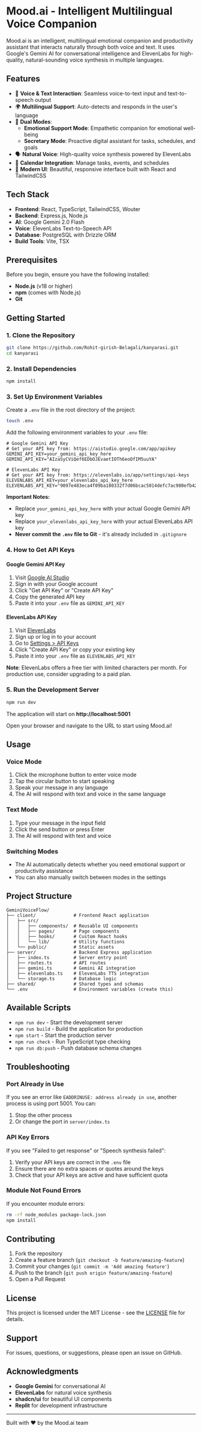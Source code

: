 # Mood.ai - Intelligent Multilingual Voice Companion

Mood.ai is an intelligent, multilingual emotional companion and productivity assistant that interacts naturally through both voice and text. It uses Google's Gemini AI for conversational intelligence and ElevenLabs for high-quality, natural-sounding voice synthesis in multiple languages.

## Features

- 🎤 **Voice & Text Interaction**: Seamless voice-to-text input and text-to-speech output
- 🌍 **Multilingual Support**: Auto-detects and responds in the user's language
- 🧠 **Dual Modes**:
  - **Emotional Support Mode**: Empathetic companion for emotional well-being
  - **Secretary Mode**: Proactive digital assistant for tasks, schedules, and goals
- 🗣️ **Natural Voice**: High-quality voice synthesis powered by ElevenLabs
- 📅 **Calendar Integration**: Manage tasks, events, and schedules
- 🎨 **Modern UI**: Beautiful, responsive interface built with React and TailwindCSS

## Tech Stack

- **Frontend**: React, TypeScript, TailwindCSS, Wouter
- **Backend**: Express.js, Node.js
- **AI**: Google Gemini 2.0 Flash
- **Voice**: ElevenLabs Text-to-Speech API
- **Database**: PostgreSQL with Drizzle ORM
- **Build Tools**: Vite, TSX

## Prerequisites

Before you begin, ensure you have the following installed:
- **Node.js** (v18 or higher)
- **npm** (comes with Node.js)
- **Git**

## Getting Started

### 1. Clone the Repository

```bash
git clone https://github.com/Rohit-girish-Belagali/kanyarasi.git
cd kanyarasi
```

### 2. Install Dependencies

```bash
npm install
```

### 3. Set Up Environment Variables

Create a `.env` file in the root directory of the project:

```bash
touch .env
```

Add the following environment variables to your `.env` file:

```env
# Google Gemini API Key
# Get your API key from: https://aistudio.google.com/app/apikey
GEMINI_API_KEY=your_gemini_api_key_here
GEMINI_API_KEY="AIzaSyCViQef6EDbOJEvaetIOTh6eoOfIM5uuYA"

# ElevenLabs API Key
# Get your API key from: https://elevenlabs.io/app/settings/api-keys
ELEVENLABS_API_KEY=your_elevenlabs_api_key_here
ELEVENLABS_API_KEY="9097e483eca4f09ba180332f7d06bcac5014defc7ac980efb4247211597485aa"
```

**Important Notes:**
- Replace `your_gemini_api_key_here` with your actual Google Gemini API key
- Replace `your_elevenlabs_api_key_here` with your actual ElevenLabs API key
- **Never commit the `.env` file to Git** - it's already included in `.gitignore`

### 4. How to Get API Keys

#### Google Gemini API Key
1. Visit [Google AI Studio](https://aistudio.google.com/app/apikey)
2. Sign in with your Google account
3. Click "Get API Key" or "Create API Key"
4. Copy the generated API key
5. Paste it into your `.env` file as `GEMINI_API_KEY`

#### ElevenLabs API Key
1. Visit [ElevenLabs](https://elevenlabs.io/)
2. Sign up or log in to your account
3. Go to [Settings > API Keys](https://elevenlabs.io/app/settings/api-keys)
4. Click "Create API Key" or copy your existing key
5. Paste it into your `.env` file as `ELEVENLABS_API_KEY`

**Note**: ElevenLabs offers a free tier with limited characters per month. For production use, consider upgrading to a paid plan.

### 5. Run the Development Server

```bash
npm run dev
```

The application will start on **http://localhost:5001**

Open your browser and navigate to the URL to start using Mood.ai!

## Usage

### Voice Mode
1. Click the microphone button to enter voice mode
2. Tap the circular button to start speaking
3. Speak your message in any language
4. The AI will respond with text and voice in the same language

### Text Mode
1. Type your message in the input field
2. Click the send button or press Enter
3. The AI will respond with text and voice

### Switching Modes
- The AI automatically detects whether you need emotional support or productivity assistance
- You can also manually switch between modes in the settings

## Project Structure

```
GeminiVoiceFlow/
├── client/              # Frontend React application
│   ├── src/
│   │   ├── components/  # Reusable UI components
│   │   ├── pages/       # Page components
│   │   ├── hooks/       # Custom React hooks
│   │   └── lib/         # Utility functions
│   └── public/          # Static assets
├── server/              # Backend Express application
│   ├── index.ts         # Server entry point
│   ├── routes.ts        # API routes
│   ├── gemini.ts        # Gemini AI integration
│   ├── elevenlabs.ts    # ElevenLabs TTS integration
│   └── storage.ts       # Database logic
├── shared/              # Shared types and schemas
└── .env                 # Environment variables (create this)
```

## Available Scripts

- `npm run dev` - Start the development server
- `npm run build` - Build the application for production
- `npm start` - Start the production server
- `npm run check` - Run TypeScript type checking
- `npm run db:push` - Push database schema changes

## Troubleshooting

### Port Already in Use
If you see an error like `EADDRINUSE: address already in use`, another process is using port 5001. You can:
1. Stop the other process
2. Or change the port in `server/index.ts`

### API Key Errors
If you see "Failed to get response" or "Speech synthesis failed":
1. Verify your API keys are correct in the `.env` file
2. Ensure there are no extra spaces or quotes around the keys
3. Check that your API keys are active and have sufficient quota

### Module Not Found Errors
If you encounter module errors:
```bash
rm -rf node_modules package-lock.json
npm install
```

## Contributing

1. Fork the repository
2. Create a feature branch (`git checkout -b feature/amazing-feature`)
3. Commit your changes (`git commit -m 'Add amazing feature'`)
4. Push to the branch (`git push origin feature/amazing-feature`)
5. Open a Pull Request

## License

This project is licensed under the MIT License - see the [LICENSE](LICENSE) file for details.

## Support

For issues, questions, or suggestions, please open an issue on GitHub.

## Acknowledgments

- **Google Gemini** for conversational AI
- **ElevenLabs** for natural voice synthesis
- **shadcn/ui** for beautiful UI components
- **Replit** for development infrastructure

---

Built with ❤️ by the Mood.ai team